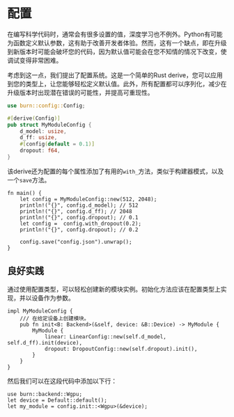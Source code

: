 # 配置

在编写科学代码时，通常会有很多设置的值，深度学习也不例外。Python有可能为函数定义默认参数，这有助于改善开发者体验。然而，这有一个缺点，即在升级到新版本时可能会破坏您的代码，因为默认值可能会在您不知情的情况下改变，使调试变得非常困难。

考虑到这一点，我们提出了配置系统。这是一个简单的Rust derive，您可以应用到您的类型上，让您能够轻松定义默认值。此外，所有配置都可以序列化，减少在升级版本时出现潜在错误的可能性，并提高可重现性。

```rust , ignore
use burn::config::Config;

#[derive(Config)]
pub struct MyModuleConfig {
    d_model: usize,
    d_ff: usize,
    #[config(default = 0.1)]
    dropout: f64,
}
```

该derive还为配置的每个属性添加了有用的`with_`方法，类似于构建器模式，以及一个`save`方法。

```rust, ignore
fn main() {
    let config = MyModuleConfig::new(512, 2048);
    println!("{}", config.d_model); // 512
    println!("{}", config.d_ff); // 2048
    println!("{}", config.dropout); // 0.1
    let config =  config.with_dropout(0.2);
    println!("{}", config.dropout); // 0.2

    config.save("config.json").unwrap();
}
```

## 良好实践

通过使用配置类型，可以轻松创建新的模块实例。初始化方法应该在配置类型上实现，并以设备作为参数。

```rust, ignore
impl MyModuleConfig {
    /// 在给定设备上创建模块。
    pub fn init<B: Backend>(&self, device: &B::Device) -> MyModule {
        MyModule {
            linear: LinearConfig::new(self.d_model, self.d_ff).init(device),
            dropout: DropoutConfig::new(self.dropout).init(),
        }
    }
}
```

然后我们可以在这段代码中添加以下行：

```rust, ignore
use burn::backend::Wgpu;
let device = Default::default();
let my_module = config.init::<Wgpu>(&device);
```